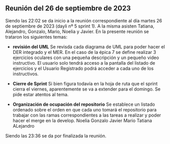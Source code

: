 ## Reunión del 26 de septiembre de 2023

Siendo las 22:02 se da inicio a la reunión correspondiente al día martes 26 de septiembre de 2023 (dayli nº 5 sprint 1). A la misma asisten Tatiana, Alejandro, Gonzalo, Mario, Noelia y Javier. En la presente reunión se trataron los siguientes temas:

- **revisión del UML**
Se revisda cada diagrama de UML para poder hacer el DER integrado y el MER. En el caso de la épica 7 se define realizar 3 ejercicios oculares con una pequeña descripción y un pequeño video instructivo. El usuario solo tendrá acceso a la pantalla del listado de ejercicios y el Usuario Registrado podrá acceder a cada uno de los instructivos.

- **Cierre de Sprint**
Si bien figura todavía en la hoja de ruta que el sprint cierra el viernes, aparentemente se va a extender para el domingo. Se pide estar atentos al tema.

- **Organización de ocupación del repositorio**
Se establece un listado ordenado sobre el orden en que cada uno tomará el repositorio para trabajar con las ramas correspondientes a las tareas a realizar y poder hacer el merge en la develop.
Noelia
Gonzalo
Javier
Mario
Tatiana
ALejandro

Siendo las 23:36 se da por finalizada la reunión.